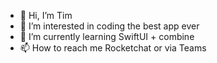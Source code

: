- 👋 Hi, I’m Tim
- 👀 I’m interested in coding the best app ever
- 🌱 I’m currently learning SwiftUI + combine
- 📫 How to reach me Rocketchat or via Teams
